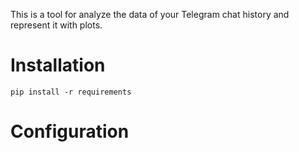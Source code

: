This is a tool for analyze the data of your Telegram chat history and represent it with plots.

# Installation
`pip install -r requirements`

# Configuration